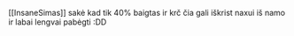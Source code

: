 [[InsaneSimas]] sakė kad tik 40% baigtas ir krč čia gali iškrist naxui iš namo ir labai lengvai pabėgti :DD